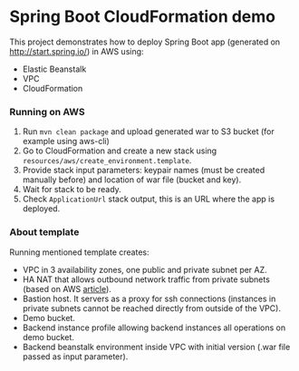 # Spring Boot CloudFormation demo
This project demonstrates how to deploy Spring Boot app (generated on http://start.spring.io/) in AWS using:
 
* Elastic Beanstalk
* VPC
* CloudFormation

### Running on AWS
 
1. Run `mvn clean package` and upload generated war to S3 bucket (for example using aws-cli)
2. Go to CloudFormation and create a new stack using `resources/aws/create_environment.template`.
3. Provide stack input parameters: keypair names (must be created manually before) and location of war file (bucket and key).
4. Wait for stack to be ready.
5. Check `ApplicationUrl` stack output, this is an URL where the app is deployed.
 
### About template
 
Running mentioned template creates:
 
* VPC in 3 availability zones, one public and private subnet per AZ.
* HA NAT that allows outbound network traffic from private subnets (based on AWS [article](https://aws.amazon.com/articles/6079781443936876)).
* Bastion host. It servers as a proxy for ssh connections (instances in private subnets cannot be reached directly from outside of the VPC).
* Demo bucket.
* Backend instance profile allowing backend instances all operations on demo bucket. 
* Backend beanstalk environment inside VPC with initial version (.war file passed as input parameter).